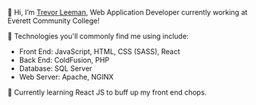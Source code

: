 👋 Hi, I’m [Trevor Leeman](https://www.linkedin.com/in/trevor-leeman/), Web Application Developer currently working at Everett Community College!

🧰 Technologies you'll commonly find me using include:
- Front End: JavaScript, HTML, CSS (SASS), React
- Back End: ColdFusion, PHP 
- Database: SQL Server
- Web Server: Apache, NGINX

🌱 Currently learning React JS to buff up my front end chops.
